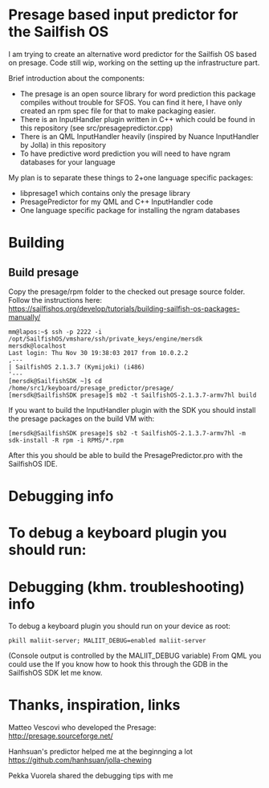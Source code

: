 # Presage based input predictor for the Sailfish OS
I am trying to create an alternative word predictor for the Sailfish OS based on presage.
Code still wip, working on the setting up the infrastructure part. 

Brief introduction about the components:
- The presage is an open source library for word prediction this package compiles without trouble for SFOS. You can find it here, I have only created an rpm spec file for that to make packaging easier.
- There is an InputHandler plugin written in C++ which could be found in this repository (see src/presagepredictor.cpp)
- There is an QML InputHandler heavily (inspired by Nuance InputHandler by Jolla) in this repository
- To have predictive word prediction you will need to have ngram databases for your language

My plan is to separate these things to 2+one language specific packages:
- libpresage1 which contains only the presage library
- PresagePredictor for my QML and C++ InputHandler code
- One language specific package for installing the ngram databases

# Building
## Build presage
Copy the presage/rpm folder to the checked out presage source folder.
Follow the instructions here:
https://sailfishos.org/develop/tutorials/building-sailfish-os-packages-manually/

```
mm@lapos:~$ ssh -p 2222 -i /opt/SailfishOS/vmshare/ssh/private_keys/engine/mersdk mersdk@localhost
Last login: Thu Nov 30 19:38:03 2017 from 10.0.2.2
,---
| SailfishOS 2.1.3.7 (Kymijoki) (i486)
'---
[mersdk@SailfishSDK ~]$ cd /home/src1/keyboard/presage_predictor/presage/
[mersdk@SailfishSDK presage]$ mb2 -t SailfishOS-2.1.3.7-armv7hl build

```
If you want to build the InputHandler plugin with the SDK you should install the presage packages on the build VM with:

```
[mersdk@SailfishSDK presage]$ sb2 -t SailfishOS-2.1.3.7-armv7hl -m sdk-install -R rpm -i RPMS/*.rpm
```
After this you should be able to build the PresagePredictor.pro with the SailfishOS IDE.

# Debugging info
To debug a keyboard plugin you should run:
=======
# Debugging (khm. troubleshooting) info
To debug a keyboard plugin you should run on your device as root:
```
pkill maliit-server; MALIIT_DEBUG=enabled maliit-server
```
(Console output is controlled by the MALIIT_DEBUG variable)
From QML you could use the 
If you know how to hook this through the GDB in the SailfishOS SDK let me know.

# Thanks, inspiration, links
Matteo Vescovi who developed the Presage:
http://presage.sourceforge.net/

Hanhsuan's predictor helped me at the beginnging a lot
https://github.com/hanhsuan/jolla-chewing

Pekka Vuorela shared the debugging tips with me
